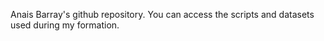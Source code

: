 Anais Barray's github repository. You can access the scripts and datasets used during my formation.
